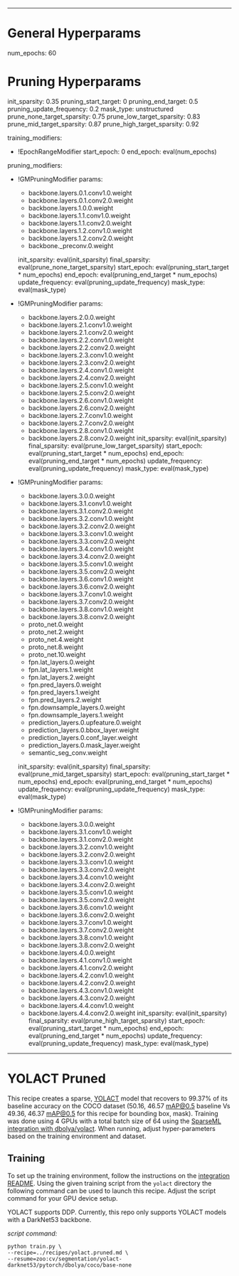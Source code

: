 <!--
Copyright (c) 2021 - present / Neuralmagic, Inc. All Rights Reserved.

Licensed under the Apache License, Version 2.0 (the "License");
you may not use this file except in compliance with the License.
You may obtain a copy of the License at

   http://www.apache.org/licenses/LICENSE-2.0

Unless required by applicable law or agreed to in writing,
software distributed under the License is distributed on an "AS IS" BASIS,
WITHOUT WARRANTIES OR CONDITIONS OF ANY KIND, either express or implied.
See the License for the specific language governing permissions and
limitations under the License.
-->

---
# General Hyperparams
num_epochs: 60

# Pruning Hyperparams
init_sparsity: 0.35
pruning_start_target: 0
pruning_end_target: 0.5
pruning_update_frequency: 0.2
mask_type: unstructured
prune_none_target_sparsity: 0.75
prune_low_target_sparsity: 0.83
prune_mid_target_sparsity: 0.87
prune_high_target_sparsity: 0.92

training_modifiers:
  - !EpochRangeModifier
    start_epoch: 0
    end_epoch: eval(num_epochs)

pruning_modifiers:
  - !GMPruningModifier
    params:
    - backbone.layers.0.1.conv1.0.weight
    - backbone.layers.0.1.conv2.0.weight
    - backbone.layers.1.0.0.weight
    - backbone.layers.1.1.conv1.0.weight
    - backbone.layers.1.1.conv2.0.weight
    - backbone.layers.1.2.conv1.0.weight
    - backbone.layers.1.2.conv2.0.weight
    - backbone._preconv.0.weight

    init_sparsity: eval(init_sparsity)
    final_sparsity: eval(prune_none_target_sparsity)
    start_epoch: eval(pruning_start_target * num_epochs)
    end_epoch: eval(pruning_end_target * num_epochs)
    update_frequency: eval(pruning_update_frequency)
    mask_type: eval(mask_type)

  - !GMPruningModifier
    params:
      - backbone.layers.2.0.0.weight
      - backbone.layers.2.1.conv1.0.weight
      - backbone.layers.2.1.conv2.0.weight
      - backbone.layers.2.2.conv1.0.weight
      - backbone.layers.2.2.conv2.0.weight
      - backbone.layers.2.3.conv1.0.weight
      - backbone.layers.2.3.conv2.0.weight
      - backbone.layers.2.4.conv1.0.weight
      - backbone.layers.2.4.conv2.0.weight
      - backbone.layers.2.5.conv1.0.weight
      - backbone.layers.2.5.conv2.0.weight
      - backbone.layers.2.6.conv1.0.weight
      - backbone.layers.2.6.conv2.0.weight
      - backbone.layers.2.7.conv1.0.weight
      - backbone.layers.2.7.conv2.0.weight
      - backbone.layers.2.8.conv1.0.weight
      - backbone.layers.2.8.conv2.0.weight
    init_sparsity: eval(init_sparsity)
    final_sparsity: eval(prune_low_target_sparsity)
    start_epoch: eval(pruning_start_target * num_epochs)
    end_epoch: eval(pruning_end_target * num_epochs)
    update_frequency: eval(pruning_update_frequency)
    mask_type: eval(mask_type)

  - !GMPruningModifier
    params:
      - backbone.layers.3.0.0.weight
      - backbone.layers.3.1.conv1.0.weight
      - backbone.layers.3.1.conv2.0.weight
      - backbone.layers.3.2.conv1.0.weight
      - backbone.layers.3.2.conv2.0.weight
      - backbone.layers.3.3.conv1.0.weight
      - backbone.layers.3.3.conv2.0.weight
      - backbone.layers.3.4.conv1.0.weight
      - backbone.layers.3.4.conv2.0.weight
      - backbone.layers.3.5.conv1.0.weight
      - backbone.layers.3.5.conv2.0.weight
      - backbone.layers.3.6.conv1.0.weight
      - backbone.layers.3.6.conv2.0.weight
      - backbone.layers.3.7.conv1.0.weight
      - backbone.layers.3.7.conv2.0.weight
      - backbone.layers.3.8.conv1.0.weight
      - backbone.layers.3.8.conv2.0.weight
      - proto_net.0.weight
      - proto_net.2.weight
      - proto_net.4.weight
      - proto_net.8.weight
      - proto_net.10.weight
      - fpn.lat_layers.0.weight
      - fpn.lat_layers.1.weight
      - fpn.lat_layers.2.weight
      - fpn.pred_layers.0.weight
      - fpn.pred_layers.1.weight
      - fpn.pred_layers.2.weight
      - fpn.downsample_layers.0.weight
      - fpn.downsample_layers.1.weight
      - prediction_layers.0.upfeature.0.weight
      - prediction_layers.0.bbox_layer.weight
      - prediction_layers.0.conf_layer.weight
      - prediction_layers.0.mask_layer.weight
      - semantic_seg_conv.weight

    init_sparsity: eval(init_sparsity)
    final_sparsity: eval(prune_mid_target_sparsity)
    start_epoch: eval(pruning_start_target * num_epochs)
    end_epoch: eval(pruning_end_target * num_epochs)
    update_frequency: eval(pruning_update_frequency)
    mask_type: eval(mask_type)

  - !GMPruningModifier
    params:
      - backbone.layers.3.0.0.weight
      - backbone.layers.3.1.conv1.0.weight
      - backbone.layers.3.1.conv2.0.weight
      - backbone.layers.3.2.conv1.0.weight
      - backbone.layers.3.2.conv2.0.weight
      - backbone.layers.3.3.conv1.0.weight
      - backbone.layers.3.3.conv2.0.weight
      - backbone.layers.3.4.conv1.0.weight
      - backbone.layers.3.4.conv2.0.weight
      - backbone.layers.3.5.conv1.0.weight
      - backbone.layers.3.5.conv2.0.weight
      - backbone.layers.3.6.conv1.0.weight
      - backbone.layers.3.6.conv2.0.weight
      - backbone.layers.3.7.conv1.0.weight
      - backbone.layers.3.7.conv2.0.weight
      - backbone.layers.3.8.conv1.0.weight
      - backbone.layers.3.8.conv2.0.weight
      - backbone.layers.4.0.0.weight
      - backbone.layers.4.1.conv1.0.weight
      - backbone.layers.4.1.conv2.0.weight
      - backbone.layers.4.2.conv1.0.weight
      - backbone.layers.4.2.conv2.0.weight
      - backbone.layers.4.3.conv1.0.weight
      - backbone.layers.4.3.conv2.0.weight
      - backbone.layers.4.4.conv1.0.weight
      - backbone.layers.4.4.conv2.0.weight
    init_sparsity: eval(init_sparsity)
    final_sparsity: eval(prune_high_target_sparsity)
    start_epoch: eval(pruning_start_target * num_epochs)
    end_epoch: eval(pruning_end_target * num_epochs)
    update_frequency: eval(pruning_update_frequency)
    mask_type: eval(mask_type)
---

# YOLACT Pruned


This recipe creates a sparse, [YOLACT](https://github.com/dbolya/yolact) model 
that recovers to 99.37% of its baseline accuracy on the COCO dataset 
(50.16, 46.57 mAP@0.5 baseline Vs 49.36, 46.37 mAP@0.5 for this recipe for bounding box, mask).
Training was done using 4 GPUs with a total batch size of 64 using the [SparseML integration with dbolya/yolact](../).
When running, adjust hyper-parameters based on the training environment and dataset.

## Training

To set up the training environment, follow the instructions on the [integration README](../README.md).
Using the given training script from the `yolact` directory the following command can be used to launch this recipe. 
Adjust the script command for your GPU device setup. 

YOLACT supports DDP. Currently, this repo only supports YOLACT models with a DarkNet53 backbone.


*script command:*

```
python train.py \
--recipe=../recipes/yolact.pruned.md \
--resume=zoo:cv/segmentation/yolact-darknet53/pytorch/dbolya/coco/base-none
```
